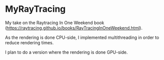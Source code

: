 # MyRayTracing

My take on the Raytracing In One Weekend book
(https://raytracing.github.io/books/RayTracingInOneWeekend.html).

As the rendering is done CPU-side, I implemented multithreading in order to reduce rendering times.

I plan to do a version where the rendering is done GPU-side.
